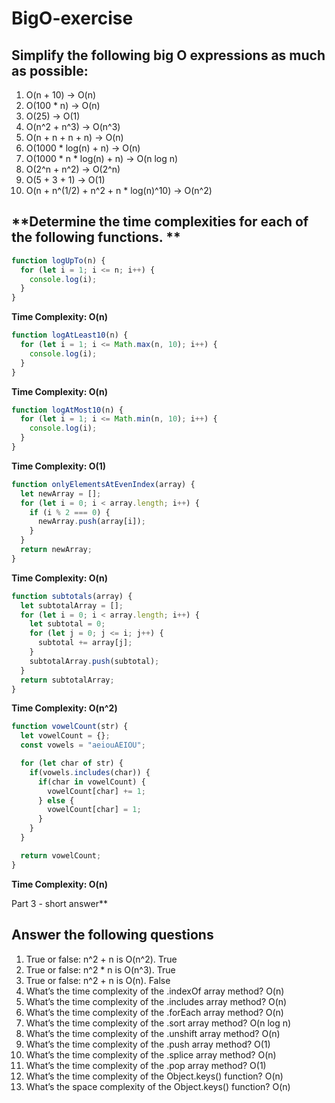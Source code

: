 # BigO-exercise

## **Simplify the following big O expressions as much as possible:**

1. O(n + 10) -> O(n)
2. O(100 * n) -> O(n)
3. O(25) -> O(1)
4. O(n^2 + n^3) -> O(n^3)
5. O(n + n + n + n) -> O(n)
6. O(1000 * log(n) + n) -> O(n)
7. O(1000 * n * log(n) + n) -> O(n log n)
8. O(2^n + n^2) -> O(2^n)
9. O(5 + 3 + 1) -> O(1)
10. O(n + n^(1/2) + n^2 + n * log(n)^10) -> O(n^2)



## **Determine the time complexities for each of the following functions. **

```js
function logUpTo(n) {
  for (let i = 1; i <= n; i++) {
    console.log(i);
  }
}
```

**Time Complexity: O(n)**

```js
function logAtLeast10(n) {
  for (let i = 1; i <= Math.max(n, 10); i++) {
    console.log(i);
  }
}
```

**Time Complexity: O(n)**

```js
function logAtMost10(n) {
  for (let i = 1; i <= Math.min(n, 10); i++) {
    console.log(i);
  }
}
```

**Time Complexity: O(1)**

```js
function onlyElementsAtEvenIndex(array) {
  let newArray = [];
  for (let i = 0; i < array.length; i++) {
    if (i % 2 === 0) {
      newArray.push(array[i]);
    }
  }
  return newArray;
}
```

**Time Complexity: O(n)**

```js
function subtotals(array) {
  let subtotalArray = [];
  for (let i = 0; i < array.length; i++) {
    let subtotal = 0;
    for (let j = 0; j <= i; j++) {
      subtotal += array[j];
    }
    subtotalArray.push(subtotal);
  }
  return subtotalArray;
}
```

**Time Complexity: O(n^2)**

```js
function vowelCount(str) {
  let vowelCount = {};
  const vowels = "aeiouAEIOU";

  for (let char of str) {
    if(vowels.includes(char)) {
      if(char in vowelCount) {
        vowelCount[char] += 1;
      } else {
        vowelCount[char] = 1;
      }
    }
  }

  return vowelCount;
}
```

**Time Complexity: O(n)**

Part 3 - short answer**

## **Answer the following questions**

1. True or false: n^2 + n is O(n^2). True
2. True or false: n^2 * n is O(n^3). True
3. True or false: n^2 + n is O(n). False
4. What’s the time complexity of the .indexOf array method? O(n)
5. What’s the time complexity of the .includes array method? O(n)
6. What’s the time complexity of the .forEach array method? O(n) 
7. What’s the time complexity of the .sort array method? O(n log n)
8. What’s the time complexity of the .unshift array method? O(n)
9. What’s the time complexity of the .push array method? O(1)
10. What’s the time complexity of the .splice array method? O(n) 
11. What’s the time complexity of the .pop array method? O(1)
12. What’s the time complexity of the Object.keys() function? O(n)
13. What’s the space complexity of the Object.keys() function? O(n)
